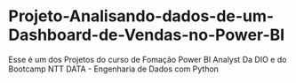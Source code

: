 # Projeto-Analisando-dados-de-um-Dashboard-de-Vendas-no-Power-BI

Esse é um dos Projetos do curso de Fomação Power BI Analyst Da DIO e do Bootcamp NTT DATA - Engenharia de Dados com Python
